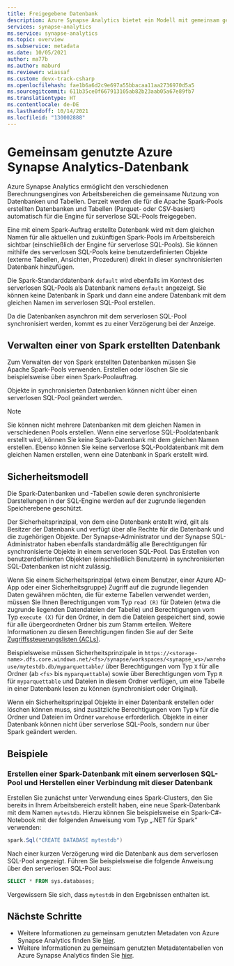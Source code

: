 ```yaml
---
title: Freigegebene Datenbank
description: Azure Synapse Analytics bietet ein Modell mit gemeinsam genutzten Metadaten, das es ermöglicht, über die zugehörige Engine für serverlose SQL-Pools und die SQL-Pool-Engine auf eine in einem serverlosen Apache Spark-Pool erstellte Datenbank zuzugreifen.
services: synapse-analytics
ms.service: synapse-analytics
ms.topic: overview
ms.subservice: metadata
ms.date: 10/05/2021
author: ma77b
ms.author: maburd
ms.reviewer: wiassaf
ms.custom: devx-track-csharp
ms.openlocfilehash: fae1b6a6d2c9e697a55bbacaa11aa2736970d5a5
ms.sourcegitcommit: 611b35ce0f667913105ab82b23aab05a67e89fb7
ms.translationtype: HT
ms.contentlocale: de-DE
ms.lasthandoff: 10/14/2021
ms.locfileid: "130002888"
---
```

# <a name="azure-synapse-analytics-shared-database"></a>Gemeinsam genutzte Azure Synapse Analytics-Datenbank

Azure Synapse Analytics ermöglicht den verschiedenen Berechnungsengines von Arbeitsbereichen die gemeinsame Nutzung von Datenbanken und Tabellen. Derzeit werden die für die Apache Spark-Pools erstellten Datenbanken und Tabellen (Parquet- oder CSV-basiert) automatisch für die Engine für serverlose SQL-Pools freigegeben.

Eine mit einem Spark-Auftrag erstellte Datenbank wird mit dem gleichen Namen für alle aktuellen und zukünftigen Spark-Pools im Arbeitsbereich sichtbar (einschließlich der Engine für serverlose SQL-Pools). Sie können mithilfe des serverlosen SQL-Pools keine benutzerdefinierten Objekte (externe Tabellen, Ansichten, Prozeduren) direkt in dieser synchronisierten Datenbank hinzufügen.

Die Spark-Standarddatenbank `default` wird ebenfalls im Kontext des serverlosen SQL-Pools als Datenbank namens `default` angezeigt. Sie können keine Datenbank in Spark und dann eine andere Datenbank mit dem gleichen Namen im serverlosen SQL-Pool erstellen.

Da die Datenbanken asynchron mit dem serverlosen SQL-Pool synchronisiert werden, kommt es zu einer Verzögerung bei der Anzeige.

## <a name="manage-a-spark-created-database"></a>Verwalten einer von Spark erstellten Datenbank

Zum Verwalten der von Spark erstellten Datenbanken müssen Sie Apache Spark-Pools verwenden. Erstellen oder löschen Sie sie beispielsweise über einen Spark-Poolauftrag.

Objekte in synchronisierten Datenbanken können nicht über einen serverlosen SQL-Pool geändert werden.

>[!NOTE]
>Sie können nicht mehrere Datenbanken mit dem gleichen Namen in verschiedenen Pools erstellen. Wenn eine serverlose SQL-Pooldatenbank erstellt wird, können Sie keine Spark-Datenbank mit dem gleichen Namen erstellen. Ebenso können Sie keine serverlose SQL-Pooldatenbank mit dem gleichen Namen erstellen, wenn eine Datenbank in Spark erstellt wird.

## <a name="security-model"></a>Sicherheitsmodell

Die Spark-Datenbanken und -Tabellen sowie deren synchronisierte Darstellungen in der SQL-Engine werden auf der zugrunde liegenden Speicherebene geschützt.

Der Sicherheitsprinzipal, von dem eine Datenbank erstellt wird, gilt als Besitzer der Datenbank und verfügt über alle Rechte für die Datenbank und die zugehörigen Objekte. Der Synapse-Administrator und der Synapse SQL-Administrator haben ebenfalls standardmäßig alle Berechtigungen für synchronisierte Objekte in einem serverlosen SQL-Pool. Das Erstellen von benutzerdefinierten Objekten (einschließlich Benutzern) in synchronisierten SQL-Datenbanken ist nicht zulässig. 

Wenn Sie einem Sicherheitsprinzipal (etwa einem Benutzer, einer Azure AD-App oder einer Sicherheitsgruppe) Zugriff auf die zugrunde liegenden Daten gewähren möchten, die für externe Tabellen verwendet werden, müssen Sie Ihnen Berechtigungen vom Typ `read (R)` für Dateien (etwa die zugrunde liegenden Datendateien der Tabelle) und Berechtigungen vom Typ `execute (X)` für den Ordner, in dem die Dateien gespeichert sind, sowie für alle übergeordneten Ordner bis zum Stamm erteilen. Weitere Informationen zu diesen Berechtigungen finden Sie auf der Seite [Zugriffssteuerungslisten (ACLs)](/azure/storage/blobs/data-lake-storage-access-control). 

Beispielsweise müssen Sicherheitsprinzipale in `https://<storage-name>.dfs.core.windows.net/<fs>/synapse/workspaces/<synapse_ws>/warehouse/mytestdb.db/myparquettable/` über Berechtigungen vom Typ `X` für alle Ordner (ab `<fs>` bis `myparquettable`) sowie über Berechtigungen vom Typ `R` für `myparquettable` und Dateien in diesem Ordner verfügen, um eine Tabelle in einer Datenbank lesen zu können (synchronisiert oder Original).

Wenn ein Sicherheitsprinzipal Objekte in einer Datenbank erstellen oder löschen können muss, sind zusätzliche Berechtigungen vom Typ `W` für die Ordner und Dateien im Ordner `warehouse` erforderlich. Objekte in einer Datenbank können nicht über serverlose SQL-Pools, sondern nur über Spark geändert werden.

## <a name="examples"></a>Beispiele

### <a name="create-and-connect-to-spark-database-with-serverless-sql-pool"></a>Erstellen einer Spark-Datenbank mit einem serverlosen SQL-Pool und Herstellen einer Verbindung mit dieser Datenbank

Erstellen Sie zunächst unter Verwendung eines Spark-Clusters, den Sie bereits in Ihrem Arbeitsbereich erstellt haben, eine neue Spark-Datenbank mit dem Namen `mytestdb`. Hierzu können Sie beispielsweise ein Spark-C#-Notebook mit der folgenden Anweisung vom Typ „.NET für Spark“ verwenden:

```csharp
spark.Sql("CREATE DATABASE mytestdb")
```

Nach einer kurzen Verzögerung wird die Datenbank aus dem serverlosen SQL-Pool angezeigt. Führen Sie beispielsweise die folgende Anweisung über den serverlosen SQL-Pool aus:

```sql
SELECT * FROM sys.databases;
```

Vergewissern Sie sich, dass `mytestdb` in den Ergebnissen enthalten ist.

## <a name="next-steps"></a>Nächste Schritte

- Weitere Informationen zu gemeinsam genutzten Metadaten von Azure Synapse Analytics finden Sie [hier](overview.md).
- Weitere Informationen zu gemeinsam genutzten Metadatentabellen von Azure Synapse Analytics finden Sie [hier](table.md).
